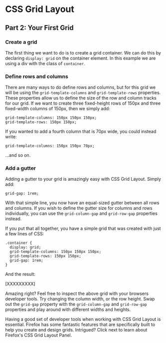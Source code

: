 # CSS Grid Layout
## Part 2: Your First Grid


### Create a grid

The first thing we want to do is to create a grid container. We can do this by declaring `display: grid` on the container element. In this example we are using a div with the class of `container`.

### Define rows and columns

There are many ways to do define rows and columns, but for this grid we will be using the `grid-template-columns` and `grid-template-rows` properties. These properties allow us to define the size of the row and column tracks for our grid. If we want to create three fixed-height rows of 150px and three fixed-width columns of 150px, then we simply add:

```
grid-template-columns: 150px 150px 150px;
grid-template-rows: 150px 150px;
```

If you wanted to add a fourth column that is 70px wide, you could instead write:

```
grid-template-columns: 150px 150px 70px;
```

...and so on.

### Add a gutter
Adding a gutter to your grid is amazingly easy with CSS Grid Layout. Simply add:

```
grid-gap: 1rem;
```

With that simple line, you now have an equal-sized gutter between all rows and columns. If you wish to define the gutter size for columns and rows individually, you can use the `grid-column-gap` and `grid-row-gap` properties instead.

If you put that all together, you have a simple grid that was created with just a few lines of CSS:

```
.container {
  display: grid;
  grid-template-columns: 150px 150px 150px;
  grid-template-rows: 150px 150px;
  grid-gap: 1rem;
}
```

And the result:

[XXXXXXXXX]

Amazing right? Feel free to inspect the above grid with your browsers developer tools. Try changing the column width, or the row height. Swap out the `grid-gap` property with the `grid-column-gap` and `grid-row-gap` properties and play around with different widths and heights.

Having a good set of developer tools when working with CSS Grid Layout is essential. Firefox has some fantastic features that are specifically built to help you create and design grids. Intrigued? Click next to learn about Firefox's CSS Grid Layout Panel.